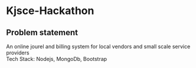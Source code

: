 # Kjsce-Hackathon
## Problem statement
An online jourel and billing system for local vendors and small scale service providers <br>
Tech Stack:
Nodejs, MongoDb, Bootstrap